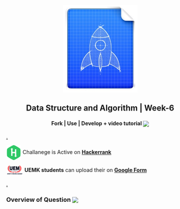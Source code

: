 <p align="center">
 <img width="200px" src="https://github.com/xiaowuc2/xiaowuc2/blob/master/source/original.jpg" align="center" />
 <h2 align="center">Data Structure and Algorithm | Week-6</h2>
 <h4 align="center">Fork | Use | Develop + video tutorial <img width="25px" src="https://github.com/xiaowuc2/All-readme-templates/blob/master/sources/compass.png" align="center"/></h4></p>
</p>
  <p align="center">

[.](https://github.com/xiaowuc2/Research/blob/master/README.md)

<img width="40px" src="https://github.com/xiaowuc2/xiaowuc2/blob/master/source/download.png" align="center"/> Challanege is Active on [**Hackerrank**](https://www.hackerrank.com/contests/ds-algo-lab-week-6/challenges)

<img width="45px" src="https://github.com/xiaowuc2/xiaowuc2/blob/master/source/logo22.png" align="center"/> **UEMK students** can upload their on [**Google Form**](https://www.hackerrank.com/contests/ds-algo-lab-week-6/challenges)

[.](https://github.com/xiaowuc2/Research/blob/master/README.md)

### Overview of Question <img width="25px" src="https://github.com/xiaowuc2/All-readme-templates/blob/master/sources/overview.jpg" align="center"/>
